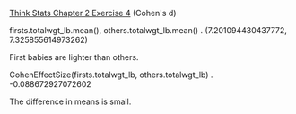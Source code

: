 [Think Stats Chapter 2 Exercise 4](http://greenteapress.com/thinkstats2/html/thinkstats2003.html#toc24) (Cohen's d)

firsts.totalwgt_lb.mean(), others.totalwgt_lb.mean() . 
(7.201094430437772, 7.325855614973262)

First babies are lighter than others.

CohenEffectSize(firsts.totalwgt_lb, others.totalwgt_lb) . 
-0.088672927072602

The difference in means is small. 
